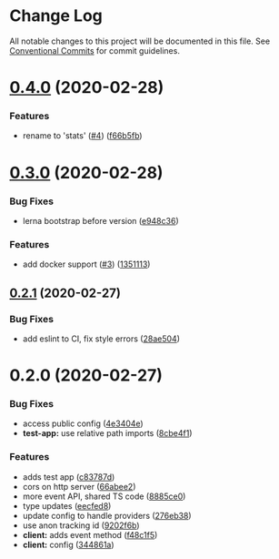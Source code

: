 # Change Log

All notable changes to this project will be documented in this file.
See [Conventional Commits](https://conventionalcommits.org) for commit guidelines.

# [0.4.0](https://github.com/blockstack/stats/compare/v0.3.0...v0.4.0) (2020-02-28)


### Features

* rename to 'stats' ([#4](https://github.com/blockstack/stats/issues/4)) ([f66b5fb](https://github.com/blockstack/stats/commit/f66b5fb0fe02bcf9a3d0cd5649415fb63805f363))





# [0.3.0](https://github.com/blockstack/stats/compare/v0.2.1...v0.3.0) (2020-02-28)


### Bug Fixes

* lerna bootstrap before version ([e948c36](https://github.com/blockstack/stats/commit/e948c36bc5b8f6ceaff6f8cc1ddab2071d5e7264))


### Features

* add docker support ([#3](https://github.com/blockstack/stats/issues/3)) ([1351113](https://github.com/blockstack/stats/commit/1351113f2d63d5cb65b39ca1d49b312415860293))





## [0.2.1](https://github.com/blockstack/stats/compare/v0.2.0...v0.2.1) (2020-02-27)


### Bug Fixes

* add eslint to CI, fix style errors ([28ae504](https://github.com/blockstack/stats/commit/28ae50430b3a97bcd1ae5b0f8ebeac1857bbb2b6))





# 0.2.0 (2020-02-27)


### Bug Fixes

* access public config ([4e3404e](https://github.com/blockstack/stats/commit/4e3404e3596450d971e226e4d1423a8819525ec9))
* **test-app:** use relative path imports ([8cbe4f1](https://github.com/blockstack/stats/commit/8cbe4f130c886837e630b3b4cadf8bd4b444ed8c))


### Features

* adds test app ([c83787d](https://github.com/blockstack/stats/commit/c83787d71d0a89cae369b882c40d3203c55f7604))
* cors on http server ([66abee2](https://github.com/blockstack/stats/commit/66abee2f9ffc8f2b6cb02ed3d5fb0b7ef0da657e))
* more event API, shared TS code ([8885ce0](https://github.com/blockstack/stats/commit/8885ce0ccc48e7eed99f31ef5882924aaf530db1))
* type updates ([eecfed8](https://github.com/blockstack/stats/commit/eecfed8a418aaa5644b2a6b587408d0c8c0e55ea))
* update config to handle providers ([276eb38](https://github.com/blockstack/stats/commit/276eb38f87586baf3bbf2bdc70ea1cc2c5c842db))
* use anon tracking id ([9202f6b](https://github.com/blockstack/stats/commit/9202f6b6f35f621208ff6ff2efef64942dbdb29b))
* **client:** adds event method ([f48c1f5](https://github.com/blockstack/stats/commit/f48c1f5ec70a9f9afdb12f3a8873316cb41d5d5d))
* **client:** config ([344861a](https://github.com/blockstack/stats/commit/344861af916a79713ca91668e53b7c11f5765ad5))
